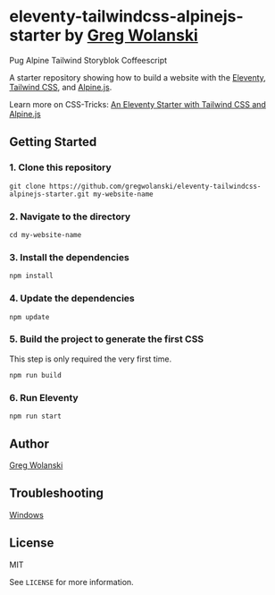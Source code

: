 # eleventy-tailwindcss-alpinejs-starter by [Greg Wolanski](https://gregwolanski.com)

Pug Alpine Tailwind Storyblok Coffeescript

A starter repository showing how to build a website with the [Eleventy](https://www.11ty.dev), [Tailwind CSS](https://tailwindcss.com), and [Alpine.js](https://github.com/alpinejs/alpine).

Learn more on CSS-Tricks: [An Eleventy Starter with Tailwind CSS and Alpine.js](https://css-tricks.com/eleventy-starter-with-tailwind-css-alpine-js/)

## Getting Started

### 1. Clone this repository

```
git clone https://github.com/gregwolanski/eleventy-tailwindcss-alpinejs-starter.git my-website-name
```

### 2. Navigate to the directory

```
cd my-website-name
```

### 3. Install the dependencies

```
npm install
```

### 4. Update the dependencies

```
npm update
```

### 5. Build the project to generate the first CSS

This step is only required the very first time.

```
npm run build
```

### 6. Run Eleventy

```
npm run start
```

## Author

[Greg Wolanski](https://gregwolanski.com)

## Troubleshooting

[Windows](https://github.com/gregwolanski/eleventy-tailwindcss-alpinejs-starter/issues/3)

## License

MIT

See `LICENSE` for more information.
